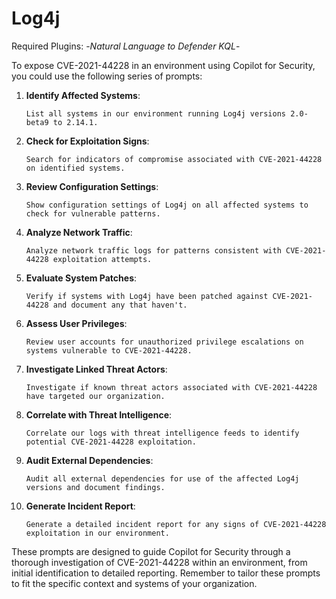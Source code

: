 # Log4j

Required Plugins: -*Natural Language to Defender KQL*-

To expose CVE-2021-44228 in an environment using Copilot for Security, you could use the following series of prompts:

1. **Identify Affected Systems**:
   ```
   List all systems in our environment running Log4j versions 2.0-beta9 to 2.14.1.
   ```

2. **Check for Exploitation Signs**:
   ```
   Search for indicators of compromise associated with CVE-2021-44228 on identified systems.
   ```

3. **Review Configuration Settings**:
   ```
   Show configuration settings of Log4j on all affected systems to check for vulnerable patterns.
   ```

4. **Analyze Network Traffic**:
   ```
   Analyze network traffic logs for patterns consistent with CVE-2021-44228 exploitation attempts.
   ```

5. **Evaluate System Patches**:
   ```
   Verify if systems with Log4j have been patched against CVE-2021-44228 and document any that haven't.
   ```

6. **Assess User Privileges**:
   ```
   Review user accounts for unauthorized privilege escalations on systems vulnerable to CVE-2021-44228.
   ```

7. **Investigate Linked Threat Actors**:
   ```
   Investigate if known threat actors associated with CVE-2021-44228 have targeted our organization.
   ```

8. **Correlate with Threat Intelligence**:
   ```
   Correlate our logs with threat intelligence feeds to identify potential CVE-2021-44228 exploitation.
   ```

9. **Audit External Dependencies**:
   ```
   Audit all external dependencies for use of the affected Log4j versions and document findings.
   ```

10. **Generate Incident Report**:
    ```
    Generate a detailed incident report for any signs of CVE-2021-44228 exploitation in our environment.
    ```

These prompts are designed to guide Copilot for Security through a thorough investigation of CVE-2021-44228 within an environment, from initial identification to detailed reporting. Remember to tailor these prompts to fit the specific context and systems of your organization.

